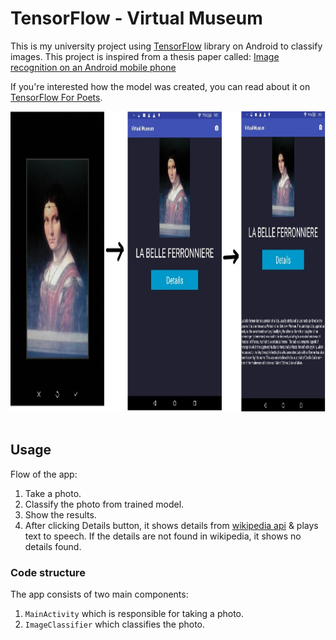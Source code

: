# TensorFlow - Virtual Museum

This is my university project using [TensorFlow](https://www.tensorflow.org/) library on Android to classify images. This project is inspired from a thesis paper called: [Image recognition on an
Android mobile phone](https://iiw.kuleuven.be/onderzoek/eavise/mastertheses/billiauwsbonjean.pdf)

If you're interested how the model was created, you can read about it on [TensorFlow For Poets](https://codelabs.developers.google.com/codelabs/tensorflow-for-poets/).

<div align="center">
  <img height="480" src="./result.jpg" title="Virtual Museum Flow & Result" />
</div>

<br/>

## Usage

Flow of the app:

1. Take a photo.
2. Classify the photo from trained model.
3. Show the results.
4. After clicking Details button, it shows details from [wikipedia api](https://en.wikipedia.org/w/api.php) & plays text to speech. If the details are not found in wikipedia, it shows no details found.

### Code structure

The app consists of two main components:

1. `MainActivity` which is responsible for taking a photo.
2. `ImageClassifier` which classifies the photo.
